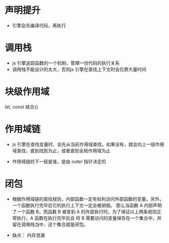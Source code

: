 # 声明提升
- 引擎会先编译代码，再执行

# 调用栈
- js 引擎追踪函数的一个机制，管理一份代码的执行关系
- 调用栈不能设计的太大，否则js 引擎在查找上下文时会花费大量时间

# 块级作用域
let, const 结合{}

# 作用域链
- js 引擎在查找变量时，会先从当前作用域查找，如果没有，就会向上一级作用域查找，直到找到为止，或者直到全局作用域为止

- 作用域链的下一级是谁，是由 outer 指针决定的

# 闭包
- 根据作用域链的查找规则，内部函数一定有权利访问外部函数的变量。另外，一个函数执行完毕后它的执行上下文一定会被销毁。
那么当函数 A 内部声明了一个函数 B，而函数 B 被拿到 A 的外部执行时。为了保证以上两条规则正常执行，A 函数在执行完毕后会
将 B 需要访问的变量保存在一个集合中，并留在调用栈当中，这个集合就是闭包。

- 缺点： 内存泄漏


